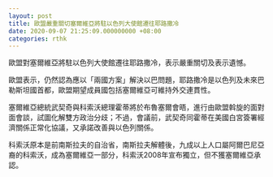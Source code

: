 ```yaml
---
layout: post
title: 歐盟嚴重關切塞爾維亞將駐以色列大使館遷往耶路撒冷
date: 2020-09-07 21:25:09.000000000 +08:00
categories: rthk
---
```


歐盟對塞爾維亞將駐以色列大使館遷往耶路撒冷，表示嚴重關切及表示遺憾。

歐盟表示，仍然認為應以「兩國方案」解決以巴問題，耶路撒冷是以色列及未來巴勒斯坦國首都，歐盟期望成員國包括塞爾維亞可維持外交連貫性。

塞爾維亞總統武契奇與科索沃總理霍蒂將於布魯塞爾會晤，進行由歐盟斡旋的面對面會談，試圖化解雙方政治分歧；不過，會議前，武契奇同霍蒂在美國白宮簽署經濟關係正常化協議，又承諾改善與以色列關係。

科索沃原本是前南斯拉夫的自治省，南斯拉夫解體後，九成以上人口屬阿爾巴尼亞裔的科索沃，成為塞爾維亞一部分，科索沃2008年宣布獨立，但不獲塞爾維亞承認。
